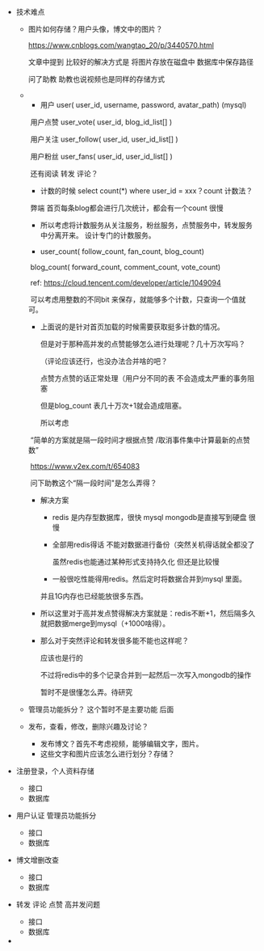 - 技术难点

  - 图片如何存储？用户头像，博文中的图片？

    https://www.cnblogs.com/wangtao_20/p/3440570.html

    文章中提到 比较好的解决方式是 将图片存放在磁盘中 数据库中保存路径

    问了助教 助教也说视频也是同样的存储方式

  - - 用户 user( user_id, username, password, avatar_path) (mysql)

    ​       用户点赞  user_vote( user_id, blog_id_list[] )

    ​       用户关注  user_follow( user_id, user_id_list[] )

    ​       用户粉丝  user_fans( user_id, user_id_list[] )

    ​       还有阅读 转发 评论？

    - 计数的时候 select count(*) where user_id = xxx？count 计数法？

    ​       弊端 首页每条blog都会进行几次统计，都会有一个count 很慢

    - 所以考虑将计数服务从关注服务，粉丝服务，点赞服务中，转发服务中分离开来。 设计专门的计数服务。

    - user_count( follow_count, fan_count, blog_count)

    ​       blog_count( forward_count, comment_count, vote_count)

    ​       ref: https://cloud.tencent.com/developer/article/1049094

    ​       可以考虑用整数的不同bit 来保存，就能够多个计数，只查询一个值就可。

    - 上面说的是针对首页加载的时候需要获取挺多计数的情况。

      但是对于那种高并发的点赞能够怎么进行处理呢？几十万次写吗？

      （评论应该还行，也没办法合并啥的吧？

      点赞方点赞的话正常处理（用户分不同的表 不会造成太严重的事务阻塞

      但是blog_count 表几十万次+1就会造成阻塞。

      所以考虑

    ​      “简单的方案就是隔一段时间才根据点赞 /取消事件集中计算最新的点赞数”

    ​       https://www.v2ex.com/t/654083

    ​      问下助教这个“隔一段时间"是怎么弄得？

    - 解决方案

      - redis 是内存型数据库，很快 mysql mongodb是直接写到硬盘 很慢

      - 全部用redis得话 不能对数据进行备份（突然关机得话就全都没了

        虽然redis也能通过某种形式支持持久化 但还是比较慢
  
      - 一般很吃性能得用redis。然后定时将数据合并到mysql 里面。
  
      并且1G内存也已经能放很多东西。
  
    - 所以这里对于高并发点赞得解决方案就是：redis不断+1，然后隔多久就把数据merge到mysql（+1000啥得）。
  
    - 那么对于突然评论和转发很多能不能也这样呢？
  
      应该也是行的
  
      不过将redis中的多个记录合并到一起然后一次写入mongodb的操作
  
      暂时不是很懂怎么弄。待研究
  
    
  
  - 管理员功能拆分？ 这个暂时不是主要功能 后面
  
  - 发布，查看，修改，删除兴趣及讨论？
  
    - 发布博文？首先不考虑视频，能够编辑文字，图片。
    - 这些文字和图片应该怎么进行划分？存储？
  
- 注册登录，个人资料存储

  - 接口
  - 数据库

- 用户认证 管理员功能拆分

  - 接口
  - 数据库

- 博文增删改查

  - 接口
  - 数据库

- 转发 评论 点赞 高并发问题

  - 接口
  - 数据库

- 

  

  

  

  

  

  